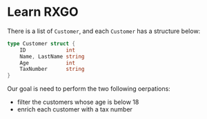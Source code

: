 # Learn RXGO

There is a list of `Customer`, and each `Customer` has a structure below:
```go
type Customer struct {
	ID             int
	Name, LastName string
	Age            int
	TaxNumber      string
}
```
Our goal is need to perform the two following oerpations:
- filter the customers whose age is below 18
- enrich each customer with a tax number

